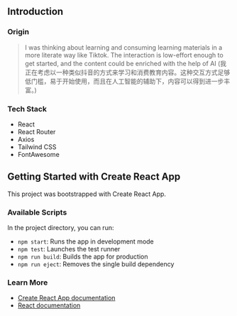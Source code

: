 
## Introduction

### Origin

> I was thinking about learning and consuming learning materials in a more literate way like Tiktok. The interaction is low-effort enough to get started, and the content could be enriched with the help of AI (我正在考虑以一种类似抖音的方式来学习和消费教育内容。这种交互方式足够低门槛，易于开始使用，而且在人工智能的辅助下，内容可以得到进一步丰富。)

### Tech Stack

- React
- React Router
- Axios
- Tailwind CSS
- FontAwesome

## Getting Started with Create React App

This project was bootstrapped with Create React App.

### Available Scripts

In the project directory, you can run:

- `npm start`: Runs the app in development mode
- `npm test`: Launches the test runner
- `npm run build`: Builds the app for production
- `npm run eject`: Removes the single build dependency

### Learn More

- [Create React App documentation](https://facebook.github.io/create-react-app/docs/getting-started)
- [React documentation](https://reactjs.org/)
